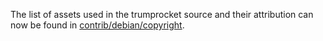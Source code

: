 The list of assets used in the trumprocket source and their attribution can now be found in [contrib/debian/copyright](../contrib/debian/copyright).

